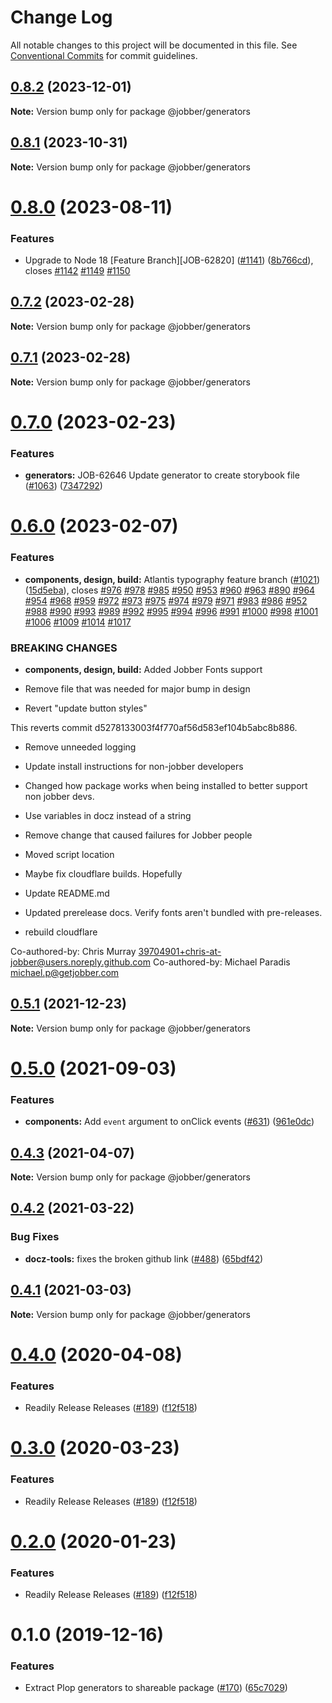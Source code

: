 # Change Log

All notable changes to this project will be documented in this file.
See [Conventional Commits](https://conventionalcommits.org) for commit guidelines.

## [0.8.2](https://github.com/GetJobber/atlantis/compare/@jobber/generators@0.8.1...@jobber/generators@0.8.2) (2023-12-01)

**Note:** Version bump only for package @jobber/generators





## [0.8.1](https://github.com/GetJobber/atlantis/compare/@jobber/generators@0.8.0...@jobber/generators@0.8.1) (2023-10-31)

**Note:** Version bump only for package @jobber/generators





# [0.8.0](https://github.com/GetJobber/atlantis/compare/@jobber/generators@0.7.2...@jobber/generators@0.8.0) (2023-08-11)


### Features

* Upgrade to Node 18 [Feature Branch][JOB-62820] ([#1141](https://github.com/GetJobber/atlantis/issues/1141)) ([8b766cd](https://github.com/GetJobber/atlantis/commit/8b766cd1ebb215610ff3b0babe5d1f05540872b6)), closes [#1142](https://github.com/GetJobber/atlantis/issues/1142) [#1149](https://github.com/GetJobber/atlantis/issues/1149) [#1150](https://github.com/GetJobber/atlantis/issues/1150)





## [0.7.2](https://github.com/GetJobber/atlantis/compare/@jobber/generators@0.7.1...@jobber/generators@0.7.2) (2023-02-28)

**Note:** Version bump only for package @jobber/generators





## [0.7.1](https://github.com/GetJobber/atlantis/compare/@jobber/generators@0.7.0...@jobber/generators@0.7.1) (2023-02-28)

**Note:** Version bump only for package @jobber/generators





# [0.7.0](https://github.com/GetJobber/atlantis/compare/@jobber/generators@0.6.0...@jobber/generators@0.7.0) (2023-02-23)


### Features

* **generators:** JOB-62646 Update generator to create storybook file ([#1063](https://github.com/GetJobber/atlantis/issues/1063)) ([7347292](https://github.com/GetJobber/atlantis/commit/734729221c8c6331ddbfbb5b84692a504b270e67))





# [0.6.0](https://github.com/GetJobber/atlantis/compare/@jobber/generators@0.5.1...@jobber/generators@0.6.0) (2023-02-07)


### Features

* **components, design, build:** Atlantis typography feature branch ([#1021](https://github.com/GetJobber/atlantis/issues/1021)) ([15d5eba](https://github.com/GetJobber/atlantis/commit/15d5eba545096c122e238cec018abf0a00d04748)), closes [#976](https://github.com/GetJobber/atlantis/issues/976) [#978](https://github.com/GetJobber/atlantis/issues/978) [#985](https://github.com/GetJobber/atlantis/issues/985) [#950](https://github.com/GetJobber/atlantis/issues/950) [#953](https://github.com/GetJobber/atlantis/issues/953) [#960](https://github.com/GetJobber/atlantis/issues/960) [#963](https://github.com/GetJobber/atlantis/issues/963) [#890](https://github.com/GetJobber/atlantis/issues/890) [#964](https://github.com/GetJobber/atlantis/issues/964) [#954](https://github.com/GetJobber/atlantis/issues/954) [#968](https://github.com/GetJobber/atlantis/issues/968) [#959](https://github.com/GetJobber/atlantis/issues/959) [#972](https://github.com/GetJobber/atlantis/issues/972) [#973](https://github.com/GetJobber/atlantis/issues/973) [#975](https://github.com/GetJobber/atlantis/issues/975) [#974](https://github.com/GetJobber/atlantis/issues/974) [#979](https://github.com/GetJobber/atlantis/issues/979) [#971](https://github.com/GetJobber/atlantis/issues/971) [#983](https://github.com/GetJobber/atlantis/issues/983) [#986](https://github.com/GetJobber/atlantis/issues/986) [#952](https://github.com/GetJobber/atlantis/issues/952) [#988](https://github.com/GetJobber/atlantis/issues/988) [#990](https://github.com/GetJobber/atlantis/issues/990) [#993](https://github.com/GetJobber/atlantis/issues/993) [#989](https://github.com/GetJobber/atlantis/issues/989) [#992](https://github.com/GetJobber/atlantis/issues/992) [#995](https://github.com/GetJobber/atlantis/issues/995) [#994](https://github.com/GetJobber/atlantis/issues/994) [#996](https://github.com/GetJobber/atlantis/issues/996) [#991](https://github.com/GetJobber/atlantis/issues/991) [#1000](https://github.com/GetJobber/atlantis/issues/1000) [#998](https://github.com/GetJobber/atlantis/issues/998) [#1001](https://github.com/GetJobber/atlantis/issues/1001) [#1006](https://github.com/GetJobber/atlantis/issues/1006) [#1009](https://github.com/GetJobber/atlantis/issues/1009) [#1014](https://github.com/GetJobber/atlantis/issues/1014) [#1017](https://github.com/GetJobber/atlantis/issues/1017)


### BREAKING CHANGES

* **components, design, build:** Added Jobber Fonts support

* Remove file that was needed for major bump in design

* Revert "update button styles"

This reverts commit d5278133003f4f770af56d583ef104b5abc8b886.

* Remove unneeded logging

* Update install instructions for non-jobber developers

* Changed how package works when being installed to better support non jobber devs.

* Use variables in docz instead of a string

* Remove change that caused failures for Jobber people

* Moved script location

* Maybe fix cloudflare builds. Hopefully

* Update README.md

* Updated prerelease docs.
Verify fonts aren't bundled with pre-releases.

* rebuild cloudflare

Co-authored-by: Chris Murray <39704901+chris-at-jobber@users.noreply.github.com>
Co-authored-by: Michael Paradis <michael.p@getjobber.com>





## [0.5.1](https://github.com/GetJobber/atlantis/compare/@jobber/generators@0.5.0...@jobber/generators@0.5.1) (2021-12-23)

**Note:** Version bump only for package @jobber/generators





# [0.5.0](https://github.com/GetJobber/atlantis/compare/@jobber/generators@0.4.3...@jobber/generators@0.5.0) (2021-09-03)


### Features

* **components:** Add `event` argument to onClick events ([#631](https://github.com/GetJobber/atlantis/issues/631)) ([961e0dc](https://github.com/GetJobber/atlantis/commit/961e0dccaabfdc68b4248c043f40beb054cb1543))





## [0.4.3](https://github.com/GetJobber/atlantis/compare/@jobber/generators@0.4.2...@jobber/generators@0.4.3) (2021-04-07)

**Note:** Version bump only for package @jobber/generators





## [0.4.2](https://github.com/GetJobber/atlantis/compare/@jobber/generators@0.4.1...@jobber/generators@0.4.2) (2021-03-22)


### Bug Fixes

* **docz-tools:** fixes the broken github link ([#488](https://github.com/GetJobber/atlantis/issues/488)) ([65bdf42](https://github.com/GetJobber/atlantis/commit/65bdf42725144aea40b41209a5ef43e311d1ff67))





## [0.4.1](https://github.com/GetJobber/atlantis/compare/@jobber/generators@0.4.0...@jobber/generators@0.4.1) (2021-03-03)

**Note:** Version bump only for package @jobber/generators





# [0.4.0](https://github.com/GetJobber/atlantis/compare/@jobber/generators@0.1.0...@jobber/generators@0.4.0) (2020-04-08)


### Features

* Readily Release Releases ([#189](https://github.com/GetJobber/atlantis/issues/189)) ([f12f518](https://github.com/GetJobber/atlantis/commit/f12f518443d5c4640d4d6cb95dc6b199b404bf8d))





# [0.3.0](https://github.com/GetJobber/atlantis/compare/@jobber/generators@0.1.0...@jobber/generators@0.3.0) (2020-03-23)


### Features

* Readily Release Releases ([#189](https://github.com/GetJobber/atlantis/issues/189)) ([f12f518](https://github.com/GetJobber/atlantis/commit/f12f518443d5c4640d4d6cb95dc6b199b404bf8d))





# [0.2.0](https://github.com/GetJobber/atlantis/compare/@jobber/generators@0.1.0...@jobber/generators@0.2.0) (2020-01-23)


### Features

* Readily Release Releases ([#189](https://github.com/GetJobber/atlantis/issues/189)) ([f12f518](https://github.com/GetJobber/atlantis/commit/f12f518443d5c4640d4d6cb95dc6b199b404bf8d))





# 0.1.0 (2019-12-16)

### Features

* Extract Plop generators to shareable package
  ([#170](https://github.com/GetJobber/atlantis/issues/170))
  ([65c7029](https://github.com/GetJobber/atlantis/commit/65c7029))
